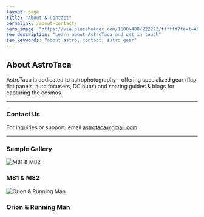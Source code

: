 ```yaml
---
layout: page
title: "About & Contact"
permalink: /about-contact/
hero_image: "https://via.placeholder.com/1600x400/222222/ffffff?text=About+%26+Contact"
seo_description: "Learn about AstroTaca and get in touch"
seo_keywords: "about astro, contact, astro gear"
---
```


<h2>About AstroTaca</h2>
<p>
  AstroTaca is dedicated to astrophotography—offering specialized gear 
  (flap flat panels, auto focusers, DC hubs) and sharing guides & blogs 
  for capturing the cosmos. 
</p>

<hr>

<h3>Contact Us</h3>
<p>
  For inquiries or support, email 
  <a href="mailto:astrotaca@gmail.com">astrotaca@gmail.com</a>.
</p>

<hr>

<h3>Sample Gallery</h3>
<div class="card-grid">
  <div class="card">
    <img src="https://via.placeholder.com/600x400/222222/ffffff?text=M81+%26+M82" alt="M81 & M82">
    <div class="card-content">
      <h3>M81 &amp; M82</h3>
    </div>
  </div>
  <div class="card">
    <img src="https://via.placeholder.com/600x400/333333/ffffff?text=Orion+%26+RunningMan" alt="Orion & Running Man">
    <div class="card-content">
      <h3>Orion &amp; Running Man</h3>
    </div>
  </div>
</div>
